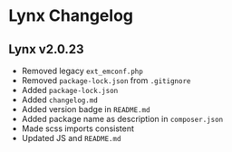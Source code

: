# Lynx Changelog

## Lynx v2.0.23

- Removed legacy `ext_emconf.php`
- Removed `package-lock.json` from `.gitignore`
- Added `package-lock.json`
- Added `changelog.md`
- Added version badge in `README.md`
- Added package name as description in `composer.json`
- Made scss imports consistent
- Updated JS and `README.md`
